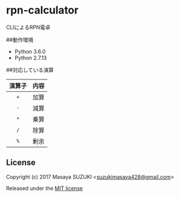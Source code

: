 # rpn-calculator
CLIによるRPN電卓

##動作環境
* Python 3.6.0
* Python 2.7.13

##対応している演算

|演算子|内容|
|:---:|:---:|
|`+`|加算|
|`-`|減算|
|`*`|乗算|
|`/`|除算|
|`%`|剰余|

## License
Copyright (c) 2017 Masaya SUZUKI <<suzukimasaya428@gmail.com>>

Released under the [MIT license](LICENSE.txt)
